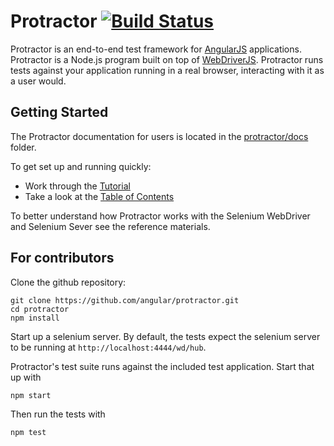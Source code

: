 Protractor [![Build Status](https://travis-ci.org/angular/protractor.png?branch=master)](https://travis-ci.org/angular/protractor)
==========

Protractor is an end-to-end test framework for [AngularJS](http://angularjs.org/) applications. Protractor is a Node.js program built on top of [WebDriverJS](https://code.google.com/p/selenium/wiki/WebDriverJs). Protractor runs tests against your application running in a real browser, interacting with it as a user would. 


Getting Started
---------------

The Protractor documentation for users is located in the [protractor/docs](https://github.com/angular/protractor/tree/master/docs) folder.

To get set up and running  quickly:
 - Work through the [Tutorial](https://github.com/angular/protractor/blob/master/docs/tutorial.md)
 - Take a look at the [Table of Contents](https://github.com/angular/protractor/blob/master/docs/toc.md)

To better understand how Protractor works with the Selenium WebDriver and Selenium Sever see the reference materials.


For contributors
----------------
Clone the github repository:

    git clone https://github.com/angular/protractor.git
    cd protractor
    npm install

Start up a selenium server. By default, the tests expect the selenium server to be running at `http://localhost:4444/wd/hub`.

Protractor's test suite runs against the included test application. Start that up with

    npm start

Then run the tests with

    npm test
